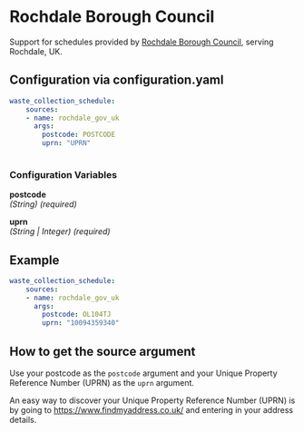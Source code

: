 # Rochdale Borough Council

Support for schedules provided by [Rochdale Borough Council](https://www.rochdale.gov.uk/), serving Rochdale, UK.

## Configuration via configuration.yaml

```yaml
waste_collection_schedule:
    sources:
    - name: rochdale_gov_uk
      args:
        postcode: POSTCODE
        uprn: "UPRN"
        
```

### Configuration Variables

**postcode**  
*(String) (required)*

**uprn**  
*(String | Integer) (required)*

## Example

```yaml
waste_collection_schedule:
    sources:
    - name: rochdale_gov_uk
      args:
        postcode: OL104TJ
        uprn: "10094359340"
```

## How to get the source argument

Use your postcode as the `postcode` argument and your Unique Property Reference Number (UPRN) as the `uprn` argument.

An easy way to discover your Unique Property Reference Number (UPRN) is by going to <https://www.findmyaddress.co.uk/> and entering in your address details.

